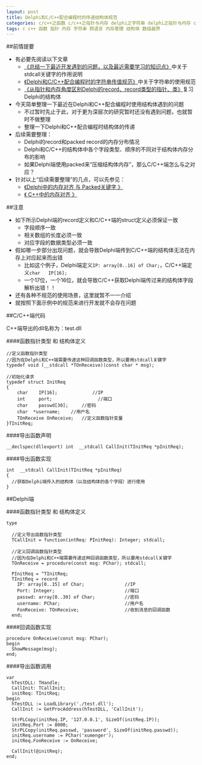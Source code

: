 ```yaml
---
layout: post
title: Delphi和C/C++配合编程时的传递结构体规范
categories: c/c++之函数 c/c++之指针与内存 delphi之字符串 delphi之指针与内存 c/c++之字符串 delphi之dll c/c++之dll 软件质量之内存管理
tags: c c++ 函数 指针 内存 字符串 跨语言 内存管理 结构体 数组越界
---
```


##前情提要

* 有必要先阅读以下文章
  * [《总结一下最近开发遇到的问题，以及最近需要学习的知识点》](http://www.xumenger.com/learn-plan-20151123/)中关于stdcall关键字的作用说明
  * [《Delphi和C/C++配合编程时的字符串传值规范》](http://www.xumenger.com/delphi-vcpp-string-chararray-20160511/)中关于字符串的使用规范
  * [《从指针和内存角度区别Delphi的record、record类型的指针、类》](http://www.xumenger.com/delphi-pointer-memory-record/)复习Delphi的结构体
* 今天简单整理一下最近在Delphi和C++配合编程时使用结构体遇到的问题
  * 不过暂时先止于此，对于更为深层次的研究暂时还没有遇到问题，也就暂时不做整理
  * 整理一下Delphi和C++配合编程时结构体的传递
* 后续需要整理：
  * Delphi的record和packed record的内存分布情况
  * Delphi和C/C++的结构体中各个字段类型、顺序的不同对于结构体内存分布的影响
  * 如果Delphi端使用packed来“压缩结构体内存”，那么C/C++端怎么与之对应？
* 针对以上“后续需要整理”的几点，可以先参见：
  * [《Delphi中的内存对齐 与 Packed关键字 》](http://blog.csdn.net/procedure1984/article/details/3057730)
  * [《 C++中的内存对齐 》](http://blog.csdn.net/procedure1984/article/details/3057703)
  
##注意

* 如下所示Delphi端的record定义和C/C++端的struct定义必须保证一致
  * 字段顺序一致
  * 相关数组的长度必须一致
  * 对应字段的数据类型必须一致
* 假如哪一步部分出现问题，就会导致Delphi端传到C/C++端的结构体无法在内存上对应起来而出错
  * 比如这个例子，Delphi端定义`IP: array[0..16] of Char;`，C/C++端定义`char	IP[16];`
  * 一个17位，一个16位，就会导致C/C++获取Delphi端传过来的结构体字段解析出错！！
* 还有各种不规范的使用场景，这里就暂不一一介绍
* 就按照下面示例中的规范来进行开发就不会存在问题

##C/C++端代码

C++端导出的dll名称为：test.dll

####函数指针类型 和 结构体定义

```
//定义函数指针类型
//因为在Delphi和C++端需要传递这种回调函数类型，所以要用stdcall关键字
typedef void (__stdcall *TOnReceive)(const char * msg);   

//初始化请求
typedef struct InitReq
{
	char	IP[16];				//IP
	int		port;				  //端口
	char	passwd[30];		//密码
	char  *username;    //用户名
	TOnReceive OnReceive;   //定义函数指针变量
}TInitReq;
```

####导出函数声明

```
__declspec(dllexport) int  __stdcall CallInit(TInitReq *pInitReq);
```

####导出函数实现

```
int  __stdcall CallInit(TInitReq *pInitReq)
{
  //获取Delphi端传入的结构体（以及结构体的各个字段）进行使用
}
```

##Delphi端

####函数指针类型 和 结构体定义

```
type

  //定义导出函数指针类型
  TCallInit = function(intReq: PInitReq): Integer; stdcall;

  //定义回调函数指针类型
  //因为在Delphi和C++端需要传递这种回调函数类型，所以要用stdcall关键字
  TOnReceive = procedure(const msg: PChar); stdcall;

  PInitReq = ^TInitReq;
  TInitReq = record
    IP: array[0..15] of Char;               //IP
    Port: Integer;                          //端口
    passwd: array[0..30] of Char;           //密码
    username: PChar;                        //用户名
    FonReceive: TOnReceive;                 //收到消息的回调函数
  end;
```

####回调函数实现

```
procedure OnReceive(const msg: PChar);
begin
  ShowMessage(msg);
end;
```

####导出函数调用

```
var
  hTestDLL: THandle;
  CallInit: TCallInit;
  initReq: TInitReq;
begin
  hTestDLL := LoadLibrary('./test.dll');
  CallInit := GetProcAddress(hTestDLL, 'CallInit');
  
  StrPLCopy(initReq.IP, '127.0.0.1', SizeOf(initReq.IP));
  initReq.Port := 8000;
  StrPLCopy(initReq.passwd, 'password', SizeOf(initReq.passwd));
  initReq.username := PChar('xumenger');
  initReq.FonReceive := OnReceive;
  
  CallInit(@initReq);
end;
```
